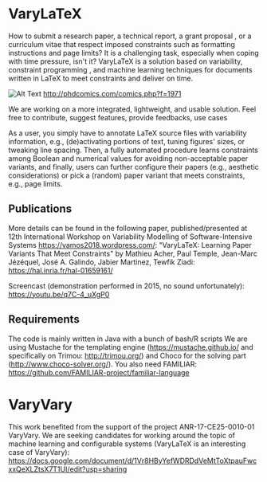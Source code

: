 # VaryLaTeX

How to submit a research paper, a technical report, a grant proposal , or a curriculum vitae that respect imposed constraints such as formatting instructions and page limits? It is a challenging task, especially when coping with time pressure, isn't it? VaryLaTeX is a solution based on variability, constraint programming , and machine learning techniques for documents written in LaTeX to meet constraints and deliver on time. 

![Alt Text](http://phdcomics.com/comics/archive/phd090617s.gif)
http://phdcomics.com/comics.php?f=1971

We are working on a more integrated, lightweight, and usable solution. 
Feel free to contribute, suggest features, provide feedbacks, use cases

As a user, you simply have to annotate LaTeX source files with variability information, e.g., (de)activating portions of text, tuning figures' sizes, or tweaking line spacing. Then, a fully automated procedure learns constraints among Boolean and numerical values for avoiding non-acceptable paper variants, and finally, users can further configure their papers (e.g., aesthetic considerations) or pick a (random) paper variant that meets constraints, e.g., page limits. 

## Publications

More details can be found in the following paper, published/presented at 12th International Workshop on Variability Modelling of Software-Intensive Systems https://vamos2018.wordpress.com/:
"VaryLaTeX: Learning Paper Variants That Meet Constraints" by Mathieu Acher, Paul Temple, Jean-Marc Jézéquel, José A. Galindo, Jabier Martinez, Tewfik Ziadi: https://hal.inria.fr/hal-01659161/

Screencast (demonstration performed in 2015, no sound unfortunately): https://youtu.be/q7C-4_uXgP0 

## Requirements

The code is mainly written in Java with a bunch of bash/R scripts 
We are using Mustache for the templating engine (https://mustache.github.io/ and specifically on Trimou: http://trimou.org/) and Choco for the solving part (http://www.choco-solver.org/). 
You also need FAMILIAR: https://github.com/FAMILIAR-project/familiar-language

# VaryVary 

This work benefited from the support of the project ANR-17-CE25-0010-01 VaryVary. 
We are seeking candidates for working around the topic of machine learning and configurable systems (VaryLaTeX is an interesting case of VaryVary): https://docs.google.com/document/d/1Vr8HByYefWDRDdVeMtToXtpauFwcxxQeXLZtsX7T1UI/edit?usp=sharing







